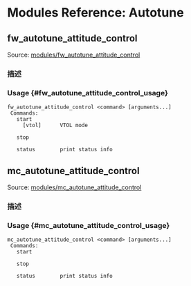 # Modules Reference: Autotune

## fw_autotune_attitude_control

Source: [modules/fw_autotune_attitude_control](https://github.com/PX4/PX4-Autopilot/tree/main/src/modules/fw_autotune_attitude_control)

### 描述

### Usage {#fw_autotune_attitude_control_usage}

```
fw_autotune_attitude_control <command> [arguments...]
 Commands:
   start
     [vtol]      VTOL mode

   stop

   status        print status info
```

## mc_autotune_attitude_control

Source: [modules/mc_autotune_attitude_control](https://github.com/PX4/PX4-Autopilot/tree/main/src/modules/mc_autotune_attitude_control)

### 描述

### Usage {#mc_autotune_attitude_control_usage}

```
mc_autotune_attitude_control <command> [arguments...]
 Commands:
   start

   stop

   status        print status info
```
